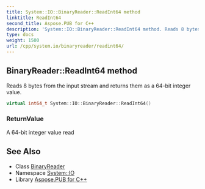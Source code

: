 ```yaml
---
title: System::IO::BinaryReader::ReadInt64 method
linktitle: ReadInt64
second_title: Aspose.PUB for C++
description: 'System::IO::BinaryReader::ReadInt64 method. Reads 8 bytes from the input stream and returns them as a 64-bit integer value in C++.'
type: docs
weight: 1500
url: /cpp/system.io/binaryreader/readint64/
---
```

## BinaryReader::ReadInt64 method


Reads 8 bytes from the input stream and returns them as a 64-bit integer value.

```cpp
virtual int64_t System::IO::BinaryReader::ReadInt64()
```


### ReturnValue

A 64-bit integer value read

## See Also

* Class [BinaryReader](../)
* Namespace [System::IO](../../)
* Library [Aspose.PUB for C++](../../../)
